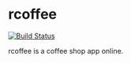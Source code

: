 rcoffee
============

[![Build Status](https://travis-ci.org/samaitra/rcoffee.png)](https://travis-ci.org/samaitra/rcoffee)


rcoffee is a coffee shop app online.
